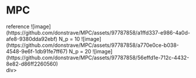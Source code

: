 # MPC
<div>
reference
![image](https://github.com/donstrave/MPC/assets/97787858/a1ffd337-e986-4a0d-afe8-9380dda92ebf)
N_p = 10
![image](https://github.com/donstrave/MPC/assets/97787858/a770e0ce-b038-4548-9e6f-1db91fe7ff67)
N_p = 20
![image](https://github.com/donstrave/MPC/assets/97787858/56effd1e-712c-4432-8e82-d86ff2260560)
</div>div>
